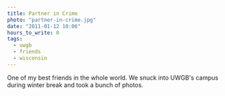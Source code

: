 ```yaml
---
title: Partner in Crime
photo: "partner-in-crime.jpg"
date: "2011-01-12 10:06"
hours_to_write: 0
tags:
  - uwgb
  - friends
  - wisconsin
---
```


One of my best friends in the whole world. We snuck into UWGB's campus during winter break and took a bunch of photos.
